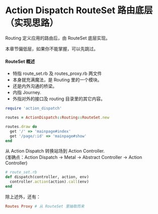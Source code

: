 # Action Dispatch RouteSet 路由底层（实现思路）

Routing 定义应用的路由后，由 RouteSet 底层实现。

本章节偏低层，如果你不能掌握，可以先跳过。

#### RouteSet 概述

* 特指 route\_set.rb 及 routes\_proxy.rb 两文件
* 本身就充满魔法，是 Routing 里的一个模块。
* 还是内外沟通的桥梁。
* 内指 Journey.
* 外指对外的接口及 routing 目录里的其它内容。

```ruby
require 'action_dispatch'

routes = ActionDispatch::Routing::RouteSet.new

routes.draw do
  get '/' => 'mainpage#index'
  get '/page/:id' => 'mainpage#show'
end
```

从 Action Dispatch 转换站场到 Action Controller.  
\(准确点：Action Dispatch -&gt; Metal -&gt; Abstract Controller -&gt; Action Controller\)

```ruby
# route_set.rb
def dispatch(controller, action, env)
  controller.action(action).call(env)
end
```

除上述外，还有：

```ruby
Routes Proxy # 从 RouteSet 里抽取而来
```



